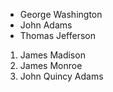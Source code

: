 - George Washington
- John Adams
- Thomas Jefferson


1. James Madison
2. James Monroe
3. John Quincy Adams
